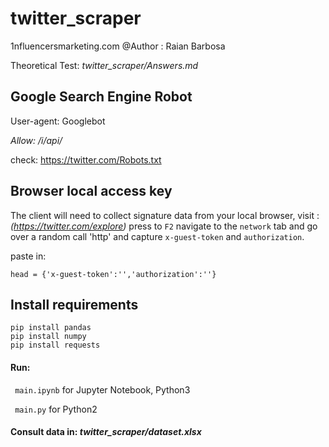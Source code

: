 # twitter_scraper

1nfluencersmarketing.com
@Author : Raian Barbosa

Theoretical Test: *twitter_scraper/Answers.md*


## Google Search Engine Robot

User-agent: Googlebot

*Allow: /i/api/* 

check: https://twitter.com/Robots.txt


## Browser local access key

The client will need to collect signature data from your local browser,
visit : _(https://twitter.com/explore)_
press to ```F2``` navigate to the ```network``` tab and go over a random call 'http' and capture ```x-guest-token``` and ```authorization```.

paste in:
```
head = {'x-guest-token':'','authorization':''}
```
## Install requirements

``` 
pip install pandas
pip install numpy
pip install requests
```
#### Run:

``` main.ipynb``` for Jupyter Notebook, Python3

``` main.py``` for Python2

#### Consult data in: *twitter_scraper/dataset.xlsx*
